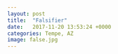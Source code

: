 ```yaml
---
layout: post
title:  "Falsifier"
date:   2017-11-20 13:53:24 +0000
categories: Tempe, AZ
image: false.jpg
---
```

